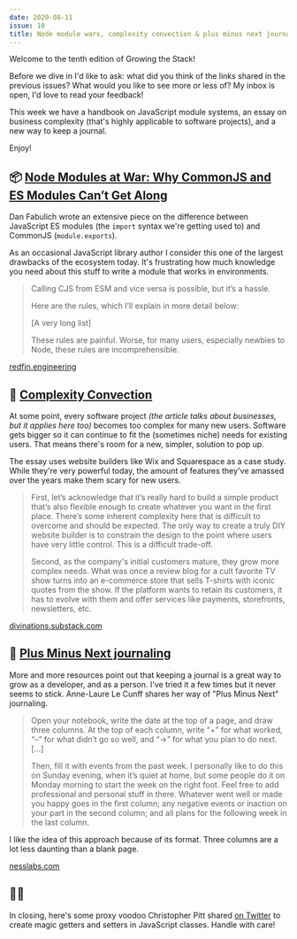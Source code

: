 ```yaml
---
date: 2020-08-11
issue: 10
title: Node module wars, complexity convection & plus minus next journaling
---
```


Welcome to the tenth edition of Growing the Stack!

Before we dive in I'd like to ask: what did you think of the links shared in the previous issues? What would you like to see more or less of? My inbox is open, I'd love to read your feedback!

This week we have a handbook on JavaScript module systems, an essay on business complexity (that's highly applicable to software projects), and a new way to keep a journal.

Enjoy!

## 📦 [Node Modules at War: Why CommonJS and ES Modules Can’t Get Along](https://redfin.engineering/node-modules-at-war-why-commonjs-and-es-modules-cant-get-along-9617135eeca1)

Dan Fabulich wrote an extensive piece on the difference between JavaScript ES modules (the `import` syntax we're getting used to) and CommonJS (`module.exports`).

As an occasional JavaScript library author I consider this one of the largest drawbacks of the ecosystem today. It's frustrating how much knowledge you need about this stuff to write a module that works in environments.

> Calling CJS from ESM and vice versa is possible, but it’s a hassle.
>
> Here are the rules, which I’ll explain in more detail below:
>
> [A very long list]
>
> These rules are painful. Worse, for many users, especially newbies to Node, these rules are incomprehensible.

[redfin.engineering](https://redfin.engineering/node-modules-at-war-why-commonjs-and-es-modules-cant-get-along-9617135eeca1)

## 🔄 [Complexity Convection](https://divinations.substack.com/p/complexity-convection)

At some point, every software project _(the article talks about businesses, but it applies here too)_ becomes too complex for many new users. Software gets bigger so it can continue to fit the (sometimes niche) needs for existing users. That means there's room for a new, simpler, solution to pop up.

The essay uses website builders like Wix and Squarespace as a case study. While they're very powerful today, the amount of features they've amassed over the years make them scary for new users.

> First, let’s acknowledge that it’s really hard to build a simple product that’s also flexible enough to create whatever you want in the first place. There’s some inherent complexity here that is difficult to overcome and should be expected. The only way to create a truly DIY website builder is to constrain the design to the point where users have very little control. This is a difficult trade-off.
>
> Second, as the company's initial customers mature, they grow more complex needs. What was once a review blog for a cult favorite TV show turns into an e-commerce store that sells T-shirts with iconic quotes from the show. If the platform wants to retain its customers, it has to evolve with them and offer services like payments, storefronts, newsletters, etc.

[divinations.substack.com](https://divinations.substack.com/p/complexity-convection)

## 📓 [Plus Minus Next journaling](https://nesslabs.com/plus-minus-next)

More and more resources point out that keeping a journal is a great way to grow as a developer, and as a person. I've tried it a few times but it never seems to stick. Anne-Laure Le Cunff shares her way of "Plus Minus Next" journaling.

> Open your notebook, write the date at the top of a page, and draw three columns. At the top of each column, write “+” for what worked, “–” for what didn’t go so well, and “→” for what you plan to do next. […]
>
> Then, fill it with events from the past week. I personally like to do this on Sunday evening, when it’s quiet at home, but some people do it on Monday morning to start the week on the right foot. Feel free to add professional and personal stuff in there. Whatever went well or made you happy goes in the first column; any negative events or inaction on your part in the second column; and all plans for the following week in the last column.

I like the idea of this approach because of its format. Three columns are a lot less daunting than a blank page.

[nesslabs.com](https://nesslabs.com/plus-minus-next)

## 🧙‍♂️

In closing, here's some proxy voodoo Christopher Pitt shared [on Twitter](https://twitter.com/assertchris/status/1291653189264183298) to create magic getters and setters in JavaScript classes. Handle with care!
